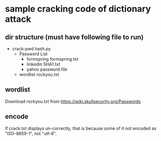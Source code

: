 # sample cracking code of dictionary attack
## dir structure (must have following file to run)
- crack-pwd
    hash.py
    - Password List
        - formspring
            formspring.txt
        - linkedin
            SHA1.txt
        - yahoo
            password.file
    - wordlist
        rockyou.txt

## wordlist
Download rockyou.txt from https://wiki.skullsecurity.org/Passwords


## encode
If crack.txt displays un-correctly, that is because some of it not encoded as "ISO-8859-1", not "utf-8".
